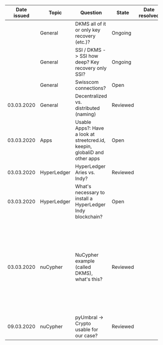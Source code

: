 | Date issued  | Topic | Question | State | Date resolved | (Current) Solution | Next meeting |
| :-----------: | ------------- | --------------------- | ------- | :-----------: | ---------------------- | :---------: |
| | General | DKMS all of it or only key recovery (etc.)?  | Ongoing | | This will be solved as we dive further into the topic | |
| | General | SSI / DKMS -> SSI how deep? Key recovery only SSI? | Ongoing | | This will be solved as we dive further into the topic | |
| | General | Swisscom connections? | Open | | Mrs Laube will check for connections | x |
| 03.03.2020 | General | Decentralized vs. distributed (naming) | Reviewed  | | Check glossary | |
| 03.03.2020 | Apps | Usable Apps?: Have a look at streetcred.id, keepin, globaliD and other apps | Open | | Some notes for all the found apps. -> Probably worth looking into streetcred devportal.| |
| 03.03.2020 | HyperLedger | HyperLedger Aries vs. Indy? | Reviewed | | Check glossary | |
| 03.03.2020 | HyperLedger | What's necessary to install a HyperLedger Indy blockchain? | Open | | https://github.com/hyperledger/indy-node -> As soon as we have the VMs, we could try How-Tos found in this repo| |
| 03.03.2020 | nuCypher | NuCypher example (called DKMS), what's this? | Reviewed | |Proxy Re-Encryption: Basically, Alice is able to encrypt her data, then let that data be "proxy-reencrypted" by Ursula (untrusted 3rd party) or in NuCyphers case multiple Ursulas (what makes it a **D**KMS). The Ursulas each get a fragment of the reencryption key (sharding similair to shamir secret sharing). Bob then goes to each of the Ursulas and asks for the data. If Alice granted Bob access, Bob needs to find M of N Ursulas to get the data which is decryptable by him. In the process, the data is never decrypted. | |
| 09.03.2020 | nuCypher | pyUmbral -> Crypto usable for our case? | Reviewed | |NuCypher does not meet our requirements | x |
